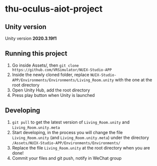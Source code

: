 # thu-oculus-aiot-project

## Unity version
Unity version **2020.3.19f1**



## Running this project

1. Go inside Assets/, then `git clone https://github.com/VRSimulator/NUIX-Studio-APP`
2. Inside the newly cloned folder, replace `NUIX-Studio-APP/Environments/Environments/Living_Room.unity` with the one at the root directory
3. Open Unity Hub, add the root directory
4. Press play button when Unity is launched



## Developing

1. `git pull` to get the latest version of `Living_Room.unity` and `Living_Room.unity.meta`
2. Start developing, in the process you will change the file `Living_Room.unity` (and `Living_Room.unity.meta`) under the directory `/Assets/NUIX-Studio-APP/Environments/Environments/`
3. Replace the file `Living_Room.unity` at the root directory when you are done!
4. Commit your files and git push, notify in WeChat group

